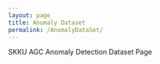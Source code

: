 ```yaml
---
layout: page
title: Anomaly Dataset
permalink: /AnomalyDataSet/
---
```


<p> SKKU AGC Anomaly Detection Dataset Page</p>
